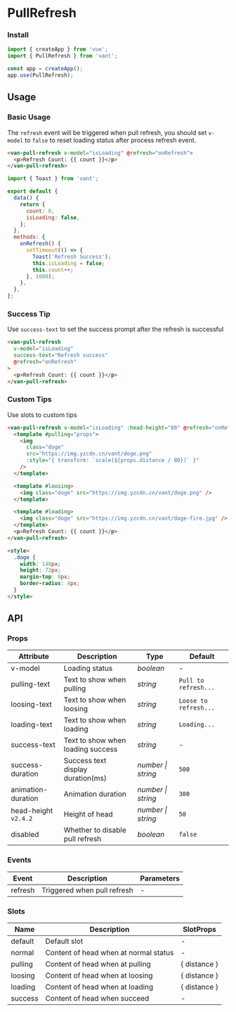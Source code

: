 # PullRefresh

### Install

```js
import { createApp } from 'vue';
import { PullRefresh } from 'vant';

const app = createApp();
app.use(PullRefresh);
```

## Usage

### Basic Usage

The `refresh` event will be triggered when pull refresh, you should set `v-model` to `false` to reset loading status after process refresh event.

```html
<van-pull-refresh v-model="isLoading" @refresh="onRefresh">
  <p>Refresh Count: {{ count }}</p>
</van-pull-refresh>
```

```js
import { Toast } from 'vant';

export default {
  data() {
    return {
      count: 0,
      isLoading: false,
    };
  },
  methods: {
    onRefresh() {
      setTimeout(() => {
        Toast('Refresh Success');
        this.isLoading = false;
        this.count++;
      }, 1000);
    },
  },
};
```

### Success Tip

Use `success-text` to set the success prompt after the refresh is successful

```html
<van-pull-refresh
  v-model="isLoading"
  success-text="Refresh success"
  @refresh="onRefresh"
>
  <p>Refresh Count: {{ count }}</p>
</van-pull-refresh>
```

### Custom Tips

Use slots to custom tips

```html
<van-pull-refresh v-model="isLoading" :head-height="80" @refresh="onRefresh">
  <template #pulling="props">
    <img
      class="doge"
      src="https://img.yzcdn.cn/vant/doge.png"
      :style="{ transform: `scale(${props.distance / 80})` }"
    />
  </template>

  <template #loosing>
    <img class="doge" src="https://img.yzcdn.cn/vant/doge.png" />
  </template>

  <template #loading>
    <img class="doge" src="https://img.yzcdn.cn/vant/doge-fire.jpg" />
  </template>
  <p>Refresh Count: {{ count }}</p>
</van-pull-refresh>

<style>
  .doge {
    width: 140px;
    height: 72px;
    margin-top: 8px;
    border-radius: 4px;
  }
</style>
```

## API

### Props

| Attribute | Description | Type | Default |
| --- | --- | --- | --- |
| v-model | Loading status | _boolean_ | - |
| pulling-text | Text to show when pulling | _string_ | `Pull to refresh...` |
| loosing-text | Text to show when loosing | _string_ | `Loose to refresh...` |
| loading-text | Text to show when loading | _string_ | `Loading...` |
| success-text | Text to show when loading success | _string_ | - |
| success-duration | Success text display duration(ms) | _number \| string_ | `500` |
| animation-duration | Animation duration | _number \| string_ | `300` |
| head-height `v2.4.2` | Height of head | _number \| string_ | `50` |
| disabled | Whether to disable pull refresh | _boolean_ | `false` |

### Events

| Event   | Description                 | Parameters |
| ------- | --------------------------- | ---------- |
| refresh | Triggered when pull refresh | -          |

### Slots

| Name    | Description                           | SlotProps    |
| ------- | ------------------------------------- | ------------ |
| default | Default slot                          | -            |
| normal  | Content of head when at normal status | -            |
| pulling | Content of head when at pulling       | { distance } |
| loosing | Content of head when at loosing       | { distance } |
| loading | Content of head when at loading       | { distance } |
| success | Content of head when succeed          | -            |
